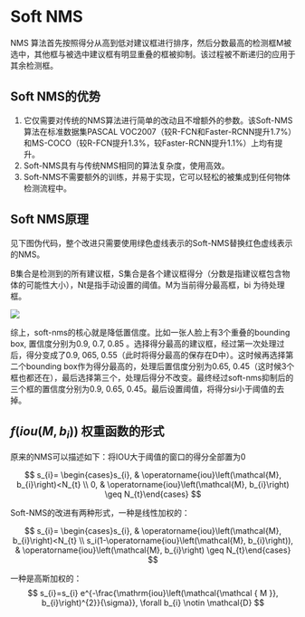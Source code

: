 # Soft NMS

NMS 算法首先按照得分从高到低对建议框进行排序，然后分数最高的检测框M被选中，其他框与被选中建议框有明显重叠的框被抑制。该过程被不断递归的应用于其余检测框。

## Soft NMS的优势

1. 它仅需要对传统的NMS算法进行简单的改动且不增额外的参数。该Soft-NMS算法在标准数据集PASCAL VOC2007（较R-FCN和Faster-RCNN提升1.7%）和MS-COCO（较R-FCN提升1.3%，较Faster-RCNN提升1.1%）上均有提升。
2. Soft-NMS具有与传统NMS相同的算法复杂度，使用高效。
3. Soft-NMS不需要额外的训练，并易于实现，它可以轻松的被集成到任何物体检测流程中。

## Soft NMS原理

见下图伪代码，整个改进只需要使用绿色虚线表示的Soft-NMS替换红色虚线表示的NMS。

B集合是检测到的所有建议框，S集合是各个建议框得分（分数是指建议框包含物体的可能性大小），Nt是指手动设置的阈值。M为当前得分最高框，bi 为待处理框。

![](https://pic2.zhimg.com/v2-17d64df1108abd9794a9305828160825_r.jpg)

综上，soft-nms的核心就是降低置信度。比如一张人脸上有3个重叠的bounding box, 置信度分别为0.9, 0.7, 0.85 。选择得分最高的建议框，经过第一次处理过后，得分变成了0.9, 065, 0.55（此时将得分最高的保存在D中）。这时候再选择第二个bounding box作为得分最高的，处理后置信度分别为0.65, 0.45（这时候3个框也都还在），最后选择第三个，处理后得分不改变。最终经过soft-nms抑制后的三个框的置信度分别为0.9, 0.65, 0.45。最后设置阈值，将得分si小于阈值的去掉。


## $f(iou(M,b_i))$ 权重函数的形式

原来的NMS可以描述如下：将IOU大于阈值的窗口的得分全部置为0

$$
s_{i}= \begin{cases}s_{i}, & \operatorname{iou}\left(\mathcal{M}, b_{i}\right)<N_{t} \\ 0, & \operatorname{iou}\left(\mathcal{M}, b_{i}\right) \geq N_{t}\end{cases}
$$

Soft-NMS的改进有两种形式，一种是线性加权的：

$$
s_{i}= \begin{cases}s_{i}, & \operatorname{iou}\left(\mathcal{M}, b_{i}\right)<N_{t} \\ s_i(1-\operatorname{iou}\left(\mathcal{M}, b_{i}\right)), & \operatorname{iou}\left(\mathcal{M}, b_{i}\right) \geq N_{t}\end{cases}
$$

一种是高斯加权的：
$$
s_{i}=s_{i} e^{-\frac{\mathrm{iou}\left(\mathcal{\mathcal { M }}, b_{i}\right)^{2}}{\sigma}}, \forall b_{i} \notin \mathcal{D}
$$


